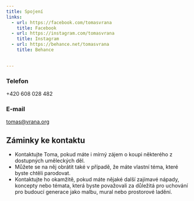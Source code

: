 ```yaml
---
title: Spojení
links:
  - url: https://facebook.com/tomasvrana
    title: Facebook
  - url: https://instagram.com/tomasvrana
    title: Instagram
  - url: https://behance.net/tomasvrana
    title: Behance

    
---
```

### Telefon

+420 608 028 482

### E-mail

tomas@vrana.org

## Záminky ke kontaktu
- Kontaktujte Toma, pokud máte i mírný zájem o koupi některého z dostupných uměleckých děl.
- Můžete se na něj obrátit také v případě, že máte vlastní téma, které byste chtěli parodovat.
- Kontaktujte ho okamžitě, pokud máte nějaké další zajímavé nápady, koncepty nebo témata, která byste považovali za důležitá pro uchování pro budoucí generace jako malbu, mural nebo prostorové ladění.